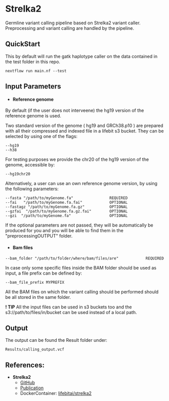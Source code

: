 # Strelka2

Germline variant calling pipeline based on Strelka2 variant caller. Preprocessing and variant calling are handled by the pipeline.
## QuickStart

This by default will run the gatk haplotype caller on the data contained in the test folder in this repo.

```
nextflow run main.nf --test
```
## Input Parameters 

- #### Reference genome

 By default (if the user does not interveene) the hg19 version of the reference genome is used.
 
 Two standard version of the genome ( hg19 and GRCh38.p10 ) are prepared with all their compressed and indexed file in a lifebit s3 bucket.
 They can be selected by using one of the flags:
 
 ```
 --hg19
 --h38
 ```
 
  For testing purposes we provide the chr20 of the hg19 version of the genome, accessible by: 
 ```
 --hg19chr20
 ```
 
 Alternatively, a user can use an own reference genome version, by using the following parameters:

  ```
  --fasta "/path/to/myGenome.fa"                REQUIRED
  --fai   "/path/to/myGenome.fa.fai"            OPTIONAL
  --fastagz "/path/to/myGenome.fa.gz"           OPTIONAL
  --gzfai  "/path/to/myGenome.fa.gz.fai"        OPTIONAL
  --gzi  "/path/to/myGenome.fa"                 OPTIONAL
  ```
If the optional parameters are not passed, they will be automatically be produced for you and you will be able to find them in the "preprocessingOUTPUT" folder.

- #### Bam files  

```
--bam_folder "/path/to/folder/where/bam/files/are"            REQUIRED
```
In case only some specific files inside the BAM folder should be used as input, a file prefix can be defined by: 
```
--bam_file_prefix MYPREFIX
```


All the BAM files on which the variant calling should be performed should be all stored in the same folder. 

**! TIP** 
All the input files can be used in s3 buckets too and the s3://path/to/files/in/bucket can be used instead of a local path.

## Output

The output can be found the Result folder under: 
```
Results/calling_output.vcf
```


## References:

* **Strelka2**
  * [GitHub](https://github.com/Illumina/strelka)
  * [Publication](https://www.biorxiv.org/content/early/2017/09/25/192872)
  * DockerContainer: [lifebitai/strelka2](https://hub.docker.com/r/lifebitai/strelka2/)
